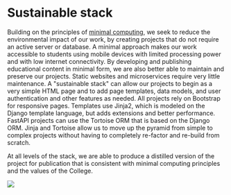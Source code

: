 # Sustainable stack 

Building on the principles of [minimal computing](https://go-dh.github.io/mincomp/about/), we seek to reduce the environmental impact of our work, by creating projects that do not require an active server or database. A minimal approach makes our work accessible to students using mobile devices with limited processing power and with low internet connectivity.  By developing and publishing educational content in minimal form, we are also better able to maintain and preserve our projects. Static websites and microservices require very little maintenance. A "sustainable stack" can allow our projects to begin as a very simple HTML page and to add page templates, data models, and user authentication and other features as needed.  All projects rely on Bootstrap for responsive pages.  Templates use Jinja2, which is modeled on the Django template language, but adds extensions and better performance.  FastAPI projects can use the Tortoise ORM that is based on the Django ORM.  Jinja and Tortoise allow us to move up the pyramid from simple to complex projects without having to completely re-factor and re-build from scratch.     

At all levels of the stack, we are able to produce a distilled version of the project for publication that is consistent with minimal computing principles and the values of the College.     

![](https://haverfordds.netlify.app/stack.jpg)
